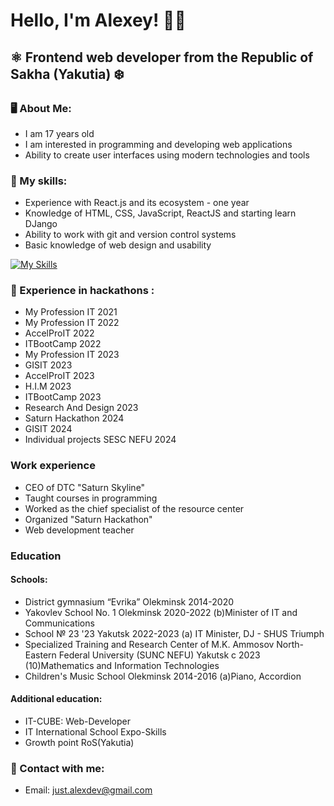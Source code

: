 # Hello, I'm Alexey! 👋🏻

## ⚛️ Frontend web developer from the Republic of Sakha (Yakutia) ❄️

### 🖥️ About Me:

- I am 17 years old
- I am interested in programming and developing web applications
- Ability to create user interfaces using modern technologies and tools

### 🧠 My skills:

- Experience with React.js and its ecosystem - one year
- Knowledge of HTML, CSS, JavaScript, ReactJS and starting learn DJango
- Ability to work with git and version control systems
- Basic knowledge of web design and usability

[![My Skills](https://skillicons.dev/icons?i=html,css,js,react,tailwindcss,django,figma,git,github,linux,cpp)](https://skillicons.dev)

### 💎 Experience in hackathons :

- My Profession IT 2021
- My Profession IT 2022
- AccelProIT 2022
- ITBootCamp 2022
- My Profession IT 2023
- GISIT 2023
- AccelProIT 2023
- H.I.M 2023
- ITBootCamp 2023
- Research And Design 2023
- Saturn Hackathon 2024
- GISIT 2024
- Individual projects SESC NEFU 2024

### Work experience

- CEO of DTC "Saturn Skyline"
- Taught courses in programming
- Worked as the chief specialist of the resource center
- Organized "Saturn Hackathon"
- Web development teacher

### Education
#### Schools:
- District gymnasium “Evrika” Olekminsk 2014-2020
- Yakovlev School No. 1 Olekminsk 2020-2022 (b)Minister of IT and Communications
- School № 23 '23 Yakutsk 2022-2023 (a) IT Minister, DJ - SHUS Triumph
- Specialized Training and Research Center of M.K. Ammosov North-Eastern Federal University (SUNC NEFU) Yakutsk c 2023 (10)Mathematics and Information Technologies
- Children's Music School Olekminsk 2014-2016 (a)Piano, Accordion

#### Additional education:
- IT-CUBE: Web-Developer
- IT International School Expo-Skills
- Growth point RoS(Yakutia)


### 📧 Contact with me:

- Email: just.alexdev@gmail.com

